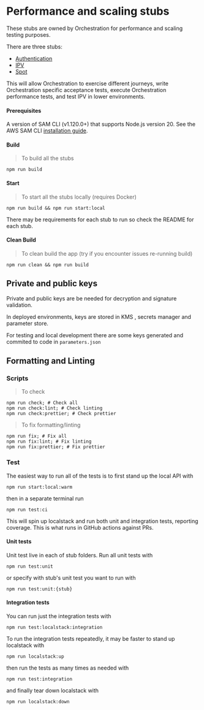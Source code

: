 # Performance and scaling stubs
These stubs are owned by Orchestration for performance and scaling testing purposes.

There are three stubs:
 - [Authentication](src/main//auth-stub/)
 - [IPV](src/main/ipv-stub/)
 - [Spot](src/main/spot-stub/) 

This will allow Orchestration to exercise different journeys, write Orchestration specific acceptance tests, execute Orchestration performance tests, and test IPV in lower environments.

#### Prerequisites

A version of SAM CLI (v1.120.0+) that supports Node.js version 20. See the AWS SAM CLI [installation guide](https://docs.aws.amazon.com/serverless-application-model/latest/developerguide/install-sam-cli.html).

#### Build

> To build all the stubs

```shell script
npm run build
```

#### Start

> To start all the stubs locally (requires Docker) 

```shell script
npm run build && npm run start:local
```

There may be requirements for each stub to run so check the README for each stub.

#### Clean Build

> To clean build the app (try if you encounter issues re-running build)

```shell script
npm run clean && npm run build
```

## Private and public keys

Private and public keys are be needed for decryption and signature validation.

In deployed environments, keys are stored in KMS , secrets manager and parameter store.

For testing and local development there are some keys generated and commited to code in `parameters.json`

## Formatting and Linting

### Scripts

> To check

```shell script
npm run check; # Check all
npm run check:lint; # Check linting
npm run check:prettier; # Check prettier
```

> To fix formatting/linting
> 
```shell script
npm run fix; # Fix all
npm run fix:lint; # Fix linting
npm run fix:prettier; # Fix prettier
```

### Test

The easiest way to run all of the tests is to first stand up the local API with

```shell
npm run start:local:warm
```
then in a separate terminal run
```shell
npm run test:ci
```
This will spin up localstack and run both unit and integration tests, reporting coverage.
This is what runs in GitHub actions against PRs.

#### Unit tests

Unit test live in each of stub folders. Run all unit tests with

```shell
npm run test:unit
```
or specify with stub's unit test you want to run with

```shell
npm run test:unit:{stub}
```

#### Integration tests
You can run just the integration tests with 

```shell
npm run test:localstack:integration
```

To run the integration tests repeatedly, it may be faster to stand up localstack with 

```shell
npm run localstack:up
```

then run the tests as many times as needed with 

```shell
npm run test:integration
```

and finally tear down localstack with

```shell
npm run localstack:down
```